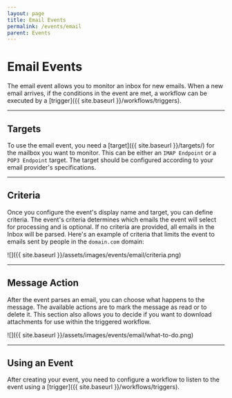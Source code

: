 ```yaml
---
layout: page
title: Email Events
permalink: /events/email
parent: Events
---
```


# Email Events
The email event allows you to monitor an inbox for new emails. When a new email arrives, if the conditions in the event are met, a workflow can be executed by a [trigger]({{ site.baseurl }}/workflows/triggers).

---

## Targets
To use the email event, you need a [target]({{ site.baseurl }}/targets/) for the mailbox you want to monitor. This can be either an `IMAP Endpoint` or a `POP3 Endpoint` target. The target should be configured according to your email provider's specifications.

---

## Criteria
Once you configure the event's display name and target, you can define criteria. The event's criteria determines which emails the event will select for processing and is optional. If no criteria are provided, all emails in the Inbox will be parsed. Here's an example of criteria that limits the event to emails sent by people in the `domain.com` domain:

![]({{ site.baseurl }}/assets/images/events/email/criteria.png)

---

## Message Action
After the event parses an email, you can choose what happens to the message. The available actions are to mark the message as read or to delete it. This section also allows you to decide if you want to download attachments for use within the triggered workflow.

![]({{ site.baseurl }}/assets/images/events/email/what-to-do.png)

---

## Using an Event
After creating your event, you need to configure a workflow to listen to the event using a [trigger]({{ site.baseurl }}/workflows/triggers).